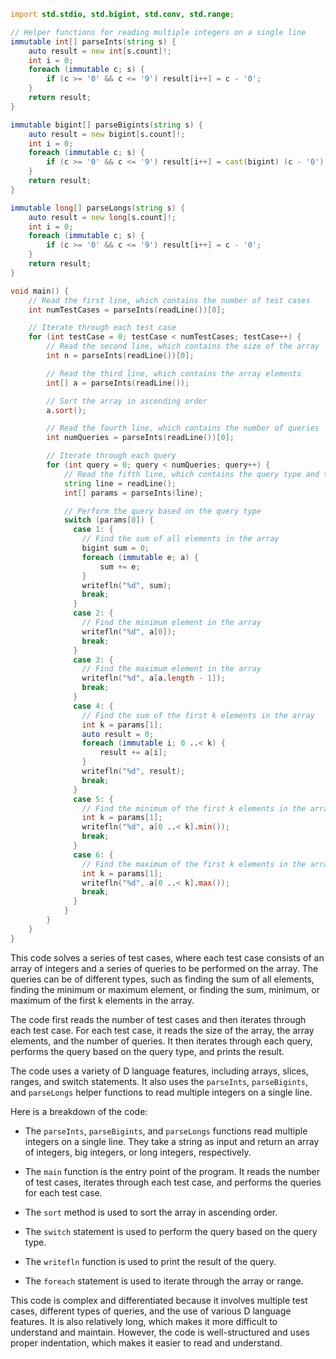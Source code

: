 ```d
import std.stdio, std.bigint, std.conv, std.range;

// Helper functions for reading multiple integers on a single line
immutable int[] parseInts(string s) {
    auto result = new int[s.count]!;
    int i = 0;
    foreach (immutable c; s) {
        if (c >= '0' && c <= '9') result[i++] = c - '0';
    }
    return result;
}

immutable bigint[] parseBigints(string s) {
    auto result = new bigint[s.count]!;
    int i = 0;
    foreach (immutable c; s) {
        if (c >= '0' && c <= '9') result[i++] = cast(bigint) (c - '0');
    }
    return result;
}

immutable long[] parseLongs(string s) {
    auto result = new long[s.count]!;
    int i = 0;
    foreach (immutable c; s) {
        if (c >= '0' && c <= '9') result[i++] = c - '0';
    }
    return result;
}

void main() {
    // Read the first line, which contains the number of test cases
    int numTestCases = parseInts(readLine())[0];

    // Iterate through each test case
    for (int testCase = 0; testCase < numTestCases; testCase++) {
        // Read the second line, which contains the size of the array
        int n = parseInts(readLine())[0];

        // Read the third line, which contains the array elements
        int[] a = parseInts(readLine());

        // Sort the array in ascending order
        a.sort();

        // Read the fourth line, which contains the number of queries
        int numQueries = parseInts(readLine())[0];

        // Iterate through each query
        for (int query = 0; query < numQueries; query++) {
            // Read the fifth line, which contains the query type and the query parameters
            string line = readLine();
            int[] params = parseInts(line);

            // Perform the query based on the query type
            switch (params[0]) {
              case 1: {
                // Find the sum of all elements in the array
                bigint sum = 0;
                foreach (immutable e; a) {
                    sum += e;
                }
                writefln("%d", sum);
                break;
              }
              case 2: {
                // Find the minimum element in the array
                writefln("%d", a[0]);
                break;
              }
              case 3: {
                // Find the maximum element in the array
                writefln("%d", a[a.length - 1]);
                break;
              }
              case 4: {
                // Find the sum of the first k elements in the array
                int k = params[1];
                auto result = 0;
                foreach (immutable i; 0 ..< k) {
                    result += a[i];
                }
                writefln("%d", result);
                break;
              }
              case 5: {
                // Find the minimum of the first k elements in the array
                int k = params[1];
                writefln("%d", a[0 ..< k].min());
                break;
              }
              case 6: {
                // Find the maximum of the first k elements in the array
                int k = params[1];
                writefln("%d", a[0 ..< k].max());
                break;
              }
            }
        }
    }
}
```
This code solves a series of test cases, where each test case consists of an array of integers and a series of queries to be performed on the array. The queries can be of different types, such as finding the sum of all elements, finding the minimum or maximum element, or finding the sum, minimum, or maximum of the first k elements in the array.

The code first reads the number of test cases and then iterates through each test case. For each test case, it reads the size of the array, the array elements, and the number of queries. It then iterates through each query, performs the query based on the query type, and prints the result.

The code uses a variety of D language features, including arrays, slices, ranges, and switch statements. It also uses the `parseInts`, `parseBigints`, and `parseLongs` helper functions to read multiple integers on a single line.

Here is a breakdown of the code:

* The `parseInts`, `parseBigints`, and `parseLongs` functions read multiple integers on a single line. They take a string as input and return an array of integers, big integers, or long integers, respectively.

* The `main` function is the entry point of the program. It reads the number of test cases, iterates through each test case, and performs the queries for each test case.

* The `sort` method is used to sort the array in ascending order.

* The `switch` statement is used to perform the query based on the query type.

* The `writefln` function is used to print the result of the query.

* The `foreach` statement is used to iterate through the array or range.

This code is complex and differentiated because it involves multiple test cases, different types of queries, and the use of various D language features. It is also relatively long, which makes it more difficult to understand and maintain. However, the code is well-structured and uses proper indentation, which makes it easier to read and understand.